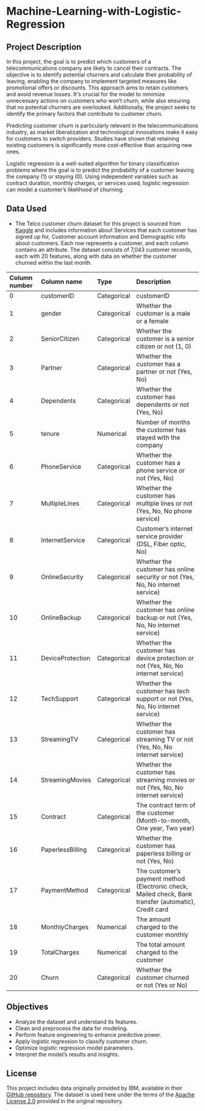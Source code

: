 # Machine-Learning-with-Logistic-Regression

## Project Description

In this project, the goal is to predict which customers of a telecommunications company are likely to cancel their contracts. The objective is to identify potential churners and calculate their probability of leaving, enabling the company to implement targeted measures like promotional offers or discounts. This approach aims to retain customers and avoid revenue losses. It's crucial for the model to minimize unnecessary actions on customers who won’t churn, while also ensuring that no potential churners are overlooked. Additionally, the project seeks to identify the primary factors that contribute to customer churn.

Predicting customer churn is particularly relevant in the telecommunications industry, as market liberalization and technological innovations make it easy for customers to switch providers. Studies have shown that retaining existing customers is significantly more cost-effective than acquiring new ones.

Logistic regression is a well-suited algorithm for binary classification problems where the goal is to predict the probability of a customer leaving the company (1) or staying (0). Using independent variables such as contract duration, monthly charges, or services used, logistic regression can model a customer’s likelihood of churning.

## Data Used

- The Telco customer churn dataset for this project is sourced from [Kaggle](https://www.kaggle.com/datasets/blastchar/telco-customer-churn/data) and includes information about Services that each customer has signed up for, Customer account information and Demographic info about customers. Each row represents a customer, and each column contains an attribute. The dataset consists of 7,043 customer records, each with 20 features, along with data on whether the customer churned within the last month.

| Column number| Column name | Type | Description |
|:----------|:----------|:----------|:----------|
|0   | customerID   | Categorical   | customerID   |
|1   | gender   | Categorical   | Whether the customer is a male or a female   |
|2   | SeniorCitizen   | Categorical   | Whether the customer is a senior citizen or not (1, 0)   |
|3   | Partner   | Categorical   | Whether the customer has a partner or not (Yes, No)   |
|4   | Dependents   | Categorical   | Whether the customer has dependents or not (Yes, No)   |
|5   | tenure   | Numerical   | Number of months the customer has stayed with the company   |
|6   | PhoneService   | Categorical   | Whether the customer has a phone service or not (Yes, No)   |
|7   | MultipleLines   | Categorical   | Whether the customer has multiple lines or not (Yes, No, No phone service)   |
|8   | InternetService   | Categorical   | Customer’s internet service provider (DSL, Fiber optic, No)   |
|9   | OnlineSecurity   | Categorical   | Whether the customer has online security or not (Yes, No, No internet service)   |
|10   | OnlineBackup   | Categorical   | Whether the customer has online backup or not (Yes, No, No internet service)   |
|11   | DeviceProtection   | Categorical   | Whether the customer has device protection or not (Yes, No, No internet service)   |
|12   | TechSupport   | Categorical   | Whether the customer has tech support or not (Yes, No, No internet service)   |
|13   | StreamingTV   | Categorical   | Whether the customer has streaming TV or not (Yes, No, No internet service)   |
|14   | StreamingMovies   | Categorical   | Whether the customer has streaming movies or not (Yes, No, No internet service)   |
|15   | Contract   | Categorical   | The contract term of the customer (Month-to-month, One year, Two year)   |
|16   | PaperlessBilling   | Categorical   | Whether the customer has paperless billing or not (Yes, No)   |
|17   | PaymentMethod   | Categorical   | The customer’s payment method (Electronic check, Mailed check, Bank transfer (automatic), Credit card    |
|18   | MonthlyCharges   | Numerical   | The amount charged to the customer monthly   |
|19   | TotalCharges   | Numerical   | The total amount charged to the customer   |
|20   | Churn   | Categorical   | Whether the customer churned or not (Yes or No)   |

## Objectives

- Analyze the dataset and understand its features.
- Clean and preprocess the data for modeling.
- Perform feature engineering to enhance predictive power.
- Apply logistic regression to classify customer churn.
- Optimize logistic regression model parameters.
- Interpret the model’s results and insights.

## License

This project includes data originally provided by IBM, available in their [GitHub repository](https://github.com/IBM/telco-customer-churn-on-icp4d). The dataset is used here under the terms of the [Apache License 2.0](./LICENSE) provided in the original repository.
